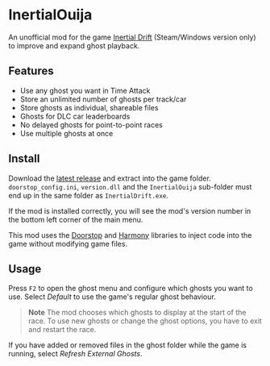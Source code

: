 # InertialOuija

An unofficial mod for the game [Inertial Drift] (Steam/Windows version only) to improve and expand ghost playback.

[Inertial Drift]: https://store.steampowered.com/app/1184480/Inertial_Drift/

## Features

- Use any ghost you want in Time Attack
- Store an unlimited number of ghosts per track/car
- Store ghosts as individual, shareable files
- Ghosts for DLC car leaderboards
- No delayed ghosts for point-to-point races
- Use multiple ghosts at once

## Install

Download the [latest release] and extract into the game folder. `doorstop_config.ini`, `version.dll` and the
`InertialOuija` sub-folder must end up in the same folder as `InertialDrift.exe`.

If the mod is installed correctly, you will see the mod's version number in the bottom left corner of the main
menu.

This mod uses the [Doorstop] and [Harmony] libraries to inject code into the game without modifying game files.

[latest release]: https://github.com/kalimag/InertialOuija/releases
[Doorstop]: https://github.com/NeighTools/UnityDoorstop/
[Harmony]: https://github.com/pardeike/Harmony

## Usage

Press `F2` to open the ghost menu and configure which ghosts you want to use. Select *Default* to use the game's
regular ghost behaviour.

> **Note** The mod chooses which ghosts to display at the start of the race. To use new ghosts or change the ghost
> options, you have to exit and restart the race.

If you have added or removed files in the ghost folder while the game is running, select *Refresh External Ghosts*.
